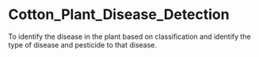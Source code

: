 # Cotton_Plant_Disease_Detection

To identify the disease in the plant based
on classification and identify the type of disease and
pesticide to that disease.

